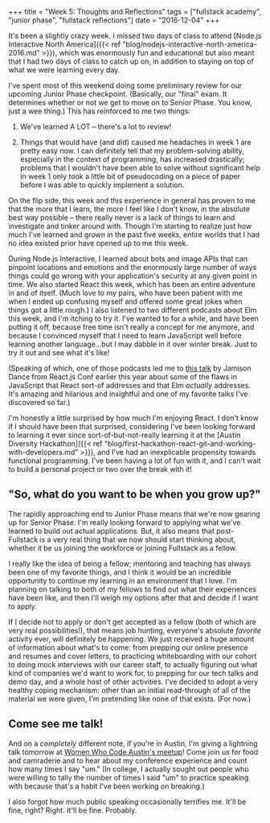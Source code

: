 +++
title = "Week 5: Thoughts and Reflections"
tags = ["fullstack academy", "junior phase", "fullstack reflections"]
date = "2016-12-04"
+++

It's been a slightly crazy week. I missed two days of class to attend [Node.js Interactive North America]({{< ref "blog/nodejs-interactive-north-america-2016.md" >}}), which was enormously fun and educational but also meant that I had two days of class to catch up on, in addition to staying on top of what we were learning every day.

I've spent most of this weekend doing some preliminary review for our upcoming Junior Phase checkpoint. (Basically, our "final" exam. It determines whether or not we get to move on to Senior Phase. You know, just a wee thing.) This has reinforced to me two things:

1. We've learned A LOT – there's a lot to review!

2. Things that would have (and did) caused me headaches in week 1 are pretty easy now. I can definitely tell that my problem-solving ability, especially in the context of programming, has increased drastically; problems that I wouldn't have been able to solve without significant help in week 1 only took a little bit of pseudocoding on a piece of paper before I was able to quickly implement a solution.

On the flip side, this week and this experience in general has proven to me that the more that I learn, the more I feel like I don't know, in the absolute best way possible – there really never is a lack of things to learn and investigate and tinker around with. Though I'm starting to realize just how much I've learned and grown in the past five weeks, entire worlds that I had no idea existed prior have opened up to me this week.

During Node.js Interactive, I learned about bots and image APIs that can pinpoint locations and emotions and the enormously large number of ways things could go wrong with your application's security at any given point in time. We also started React this week, which has been an entire adventure in and of itself. (Much love to my pairs, who have been patient with me when I ended up confusing myself and offered some great jokes when things got a little rough.) I also listened to two different podcasts about Elm this week, and I'm itching to try it. I've wanted to for a while, and have been putting it off, because free time isn't really a concept for me anymore, and because I convinced myself that I need to learn JavaScript well before learning another language...but I may dabble in it over winter break. Just to try it out and see what it's like!

(Speaking of which, one of those podcasts led me to [this talk](https://youtu.be/txxKx_I39a8) by Jamison Dance from React.js Conf earlier this year about some of the flaws in JavaScript that React sort-of addresses and that Elm *actually* addresses. It's amazing and hilarious and insightful and one of my favorite talks I've discovered so far.)

I'm honestly a little surprised by how much I'm enjoying React. I don't know if I should have been that surprised, considering I've been looking forward to learning it ever since sort-of-but-not-really learning it at the [Austin Diversity Hackathon]({{< ref "blog/first-hackathon-react-git-and-working-with-developers.md" >}}), and I've had an inexplicable propensity towards functional programming. I've been having a lot of fun with it, and I can't wait to build a personal project or two over the break with it!

## "So, what do you want to be when you grow up?"

The rapidly approaching end to Junior Phase means that we're now gearing up for Senior Phase. I'm really looking forward to applying what we've learned to build out actual applications. But, it also means that post-Fullstack is a very real thing that we now should start thinking about, whether it be us joining the workforce or joining Fullstack as a fellow.

I really like the idea of being a fellow; mentoring and teaching has always been one of my favorite things, and I think it would be an incredible opportunity to continue my learning in an environment that I love. I'm planning on talking to both of my fellows to find out what their experiences have been like, and then I'll weigh my options after that and decide if I want to apply.

If I decide not to apply or don't get accepted as a fellow (both of which are very real possibilities!), that means job hunting, everyone's absolute *favorite* activity ever, will definitely be happening. We just received a huge amount of information about what's to come: from prepping our online presence and resumes and cover letters, to practicing whiteboarding with our cohort to doing mock interviews with our career staff, to actually figuring out what kind of companies we'd want to work for, to prepping for our tech talks and demo day, and a whole host of other activities. I've decided to adopt a very healthy coping mechanism: other than an initial read-through of all of the material we were given, I'm pretending like none of that exists. (For now.)

## Come see me talk!

And on a *completely* different note, if you're in Austin, I'm giving a lightning talk tomorrow at [Women Who Code Austin's meetup](https://www.meetup.com/Women-Who-Code-Austin/events/232301799/)! Come join us for food and camraderie and to hear about my conference experience and count how many times I say "um." (In college, I actually sought out people who were willing to tally the number of times I said "um" to practice speaking with because that's a habit I've been working on breaking.)

I also forgot how much public speaking occasionally terrifies me. It'll be fine, right? Right. It'll be fine. Probably.
